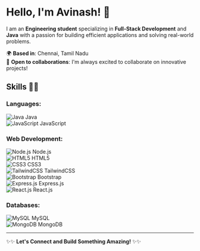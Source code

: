 # Hello, I'm Avinash! 👋

I am an **Engineering student** specializing in **Full-Stack Development** and **Java** with a passion for building efficient applications and solving real-world problems.

🌍 **Based in**: Chennai, Tamil Nadu  
🤝 **Open to collaborations**: I'm always excited to collaborate on innovative projects!

## Skills 💪🏻
### Languages:
![Java](https://img.shields.io/badge/Java-ED8B00?style=for-the-badge&logo=java&logoColor=white) Java  
![JavaScript](https://img.shields.io/badge/JavaScript-F7DF1E?style=for-the-badge&logo=javascript&logoColor=black) JavaScript

### Web Development:
![Node.js](https://img.shields.io/badge/Node.js-339933?style=for-the-badge&logo=node.js&logoColor=white) Node.js  
![HTML5](https://img.shields.io/badge/HTML5-E34F26?style=for-the-badge&logo=html5&logoColor=white) HTML5  
![CSS3](https://img.shields.io/badge/CSS3-1572B6?style=for-the-badge&logo=css3&logoColor=white) CSS3  
![TailwindCSS](https://img.shields.io/badge/TailwindCSS-06B6D4?style=for-the-badge&logo=tailwindcss&logoColor=white) TailwindCSS  
![Bootstrap](https://img.shields.io/badge/Bootstrap-563D7C?style=for-the-badge&logo=bootstrap&logoColor=white) Bootstrap  
![Express.js](https://img.shields.io/badge/Express.js-000000?style=for-the-badge&logo=express&logoColor=white) Express.js  
![React.js](https://img.shields.io/badge/React.js-61DAFB?style=for-the-badge&logo=react&logoColor=black) React.js

### Databases:
![MySQL](https://img.shields.io/badge/MySQL-4479A1?style=for-the-badge&logo=mysql&logoColor=white) MySQL  
![MongoDB](https://img.shields.io/badge/MongoDB-47A248?style=for-the-badge&logo=mongodb&logoColor=white) MongoDB

---

✨✨ **Let's Connect and Build Something Amazing!** ✨✨
